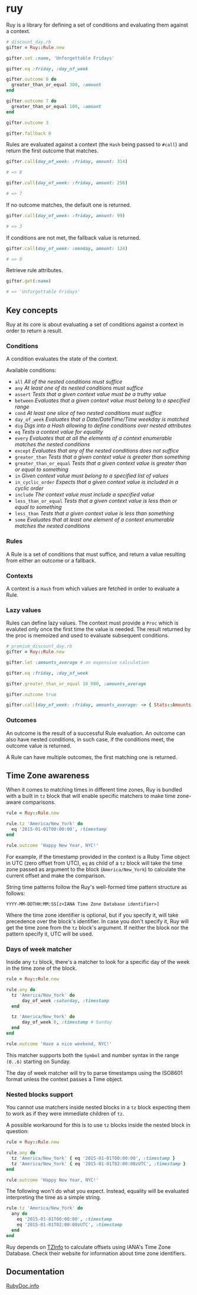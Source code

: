 # ruy

Ruy is a library for defining a set of conditions and evaluating them against a context.

``` ruby
# discount_day.rb
gifter = Ruy::Rule.new

gifter.set :name, 'Unforgettable Fridays'

gifter.eq :friday, :day_of_week

gifter.outcome 8 do
  greater_than_or_equal 300, :amount
end

gifter.outcome 7 do
  greater_than_or_equal 100, :amount
end

gifter.outcome 3

gifter.fallback 0
```

Rules are evaluated against a context (the `Hash` being passed to `#call`) and return the first outcome that matches.

``` ruby
gifter.call(day_of_week: :friday, amount: 314)

# => 8
```

``` ruby
gifter.call(day_of_week: :friday, amount: 256)

# => 7
```

If no outcome matches, the default one is returned.
``` ruby
gifter.call(day_of_week: :friday, amount: 99)

# => 3
```

If conditions are not met, the fallback value is returned.
``` ruby
gifter.call(day_of_week: :monday, amount: 124)

# => 0
```

Retrieve rule attributes.
``` ruby
gifter.get(:name)

# => 'Unforgettable Fridays'
```

## Key concepts

Ruy at its core is about evaluating a set of conditions against a context in order to return a result.

### Conditions

A condition evaluates the state of the context.

Available conditions:

 - `all` *All of the nested conditions must suffice*
 - `any` *At least one of its nested conditions must suffice*
 - `assert` *Tests that a given context value must be a truthy value*
 - `between` *Evaluates that a given context value must belong to a specified range*
 - `cond` *At least one slice of two nested conditions must suffice*
 - `day_of_week` *Evaluates that a Date/DateTime/Time weekday is matched*
 - `dig` *Digs into a Hash allowing to define conditions over nested attributes*
 - `eq` *Tests a context value for equality*
 - `every` *Evaluates that at all the elements of a context enumerable matches the nested conditions*
 - `except` *Evaluates that any of the nested conditions does not suffice*
 - `greater_than` *Tests that a given context value is greater than something*
 - `greater_than_or_equal` *Tests that a given context value is greater than or equal to something*
 - `in` *Given context value must belong to a specified list of values*
 - `in_cyclic_order` *Expects that a given context value is included in a cyclic order*
 - `include` *The context value must include a specified value*
 - `less_than_or_equal` *Tests that a given context value is less than or equal to something*
 - `less_than` *Tests that a given context value is less than something*
 - `some` *Evaluates that at least one element of a context enumerable matches the nested conditions*

### Rules

A Rule is a set of conditions that must suffice, and return a value resulting from either an
outcome or a fallback.

### Contexts

A context is a `Hash` from which values are fetched in order to evaluate a Rule.

### Lazy values

Rules can define lazy values. The context must provide a `Proc` which is evaluted only once the first
 time the value is needed. The result returned by the proc is memoized and used to evaluate subsequent conditions.


``` ruby
# premium_discount_day.rb
gifter = Ruy::Rule.new

gifter.let :amounts_average # an expensive calculation

gifter.eq :friday, :day_of_week

gifter.greater_than_or_equal 10_000, :amounts_average

gifter.outcome true
```

``` ruby
gifter.call(day_of_week: :friday, amounts_average: -> { Stats::Amounts.compute_average })
```
### Outcomes

An outcome is the result of a successful Rule evaluation. An outcome can also have nested
conditions, in such case, if the conditions meet, the outcome value is returned.

A Rule can have multiple outcomes, the first matching one is returned.

## Time Zone awareness

When it comes to matching times in different time zones, Ruy is bundled with a built in `tz` block that will enable specific matchers to make time zone-aware comparisons.

```ruby
rule = Ruy::Rule.new

rule.tz 'America/New_York' do
  eq '2015-01-01T00:00:00', :timestamp
end

rule.outcome 'Happy New Year, NYC!'
```

For example, if the timestamp provided in the context is a Ruby Time object in UTC (zero offset from UTC), `eq` as child of a `tz` block will take the time zone passed as argument to the block (`America/New_York`) to calculate the current offset and make the comparison.

String time patterns follow the Ruy's well-formed time pattern structure as follows:

`YYYY-MM-DDTHH:MM:SS[z<IANA Time Zone Database identifier>]`

Where the time zone identifier is optional, but if you specify it, will take precedence over the block's identifier. In case you don't specify it, Ruy will get the time zone from the `tz` block's argument. If neither the block nor the pattern specify it, UTC will be used.

### Days of week matcher

Inside any `tz` block, there's a matcher to look for a specific day of the week in the time zone of the block.

```ruby
rule = Ruy::Rule.new

rule.any do
  tz 'America/New_York' do
      day_of_week :saturday, :timestamp
  end

  tz 'America/New_York' do
      day_of_week 0, :timestamp # Sunday
  end
end

rule.outcome 'Have a nice weekend, NYC!'
```

This matcher supports both the `Symbol` and number syntax in the range `(0..6)` starting on Sunday.

The day of week matcher will try to parse timestamps using the ISO8601 format unless the context passes a Time object.

### Nested blocks support

You cannot use matchers inside nested blocks in a `tz` block expecting them to work as if they were immediate children of `tz`.

A possible workaround for this is to use `tz` blocks inside the nested block in question:

```ruby
rule = Ruy::Rule.new

rule.any do
  tz 'America/New_York' { eq '2015-01-01T00:00:00', :timestamp }
  tz 'America/New_York' { eq '2015-01-01T02:00:00zUTC', :timestamp }
end

rule.outcome 'Happy New Year, NYC!'
```

The following won't do what you expect. Instead, equality will be evaluated interpreting the time as a simple string.

```ruby
rule.tz 'America/New_York' do
  any do
    eq '2015-01-01T00:00:00', :timestamp
    eq '2015-01-01T02:00:00zUTC', :timestamp
  end
end
```

Ruy depends on [TZInfo](http://tzinfo.github.io/ "TZ Info website") to calculate offsets using IANA's Time Zone Database. Check their website for information about time zone identifiers.

## Documentation

[RubyDoc.info](http://www.rubydoc.info/github/moove-it/ruy)
